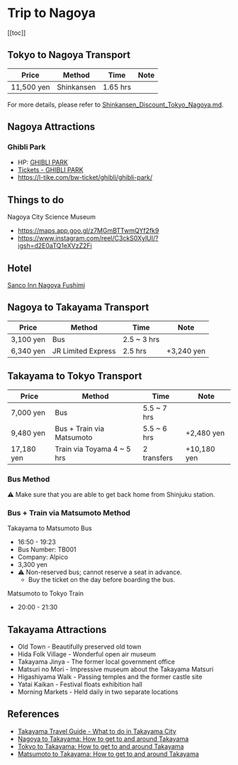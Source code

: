 # Trip to Nagoya

[[toc]]


## Tokyo to Nagoya Transport

| Price      | Method     | Time     | Note |
| ---------- | ---------- | -------- | ---- |
| 11,500 yen | Shinkansen | 1.65 hrs |      |

For more details, please refer to [Shinkansen_Discount_Tokyo_Nagoya.md](./bullet-train-shinkansen/shinkansen-tokyo-nagoya.md).


## Nagoya Attractions


### Ghibli Park

* HP: [GHIBLI PARK](https://ghibli-park.jp/en/)
* [Tickets - GHIBLI PARK](https://ghibli-park.jp/en/ticket/)
* <https://l-tike.com/bw-ticket/ghibli/ghibli-park/>


## Things to do

Nagoya City Science Museum
* <https://maps.app.goo.gl/z7MGmBTTwmQYf2fk9>
* <https://www.instagram.com/reel/C3ckS0XylUI/?igsh=d2E0aTQ1eXVzZ2Fi>


## Hotel

[Sanco Inn Nagoya Fushimi](https://maps.app.goo.gl/gU92PazMjTTagJx47)


## Nagoya to Takayama Transport

| Price     | Method             | Time        | Note       |
| --------- | ------------------ | ----------- | ---------- |
| 3,100 yen | Bus                | 2.5 ~ 3 hrs |            |
| 6,340 yen | JR Limited Express | 2.5 hrs     | +3,240 yen |


## Takayama to Tokyo Transport

| Price      | Method                     | Time        | Note        |
| ---------- | -------------------------- | ----------- | ----------- |
| 7,000 yen  | Bus                        | 5.5 ~ 7 hrs |             |
| 9,480 yen  | Bus + Train via Matsumoto  | 5.5 ~ 6 hrs | +2,480 yen  |
| 17,180 yen | Train via Toyama 4 ~ 5 hrs | 2 transfers | +10,180 yen |


### Bus Method

⚠️ Make sure that you are able to get back home from Shinjuku station.


### Bus + Train via Matsumoto Method

Takayama to Matsumoto Bus
* 16:50 - 19:23
* Bus Number: TB001
* Company: Alpico
* 3,300 yen
* ⚠️ Non-reserved bus; cannot reserve a seat in advance.
  * Buy the ticket on the day before boarding the bus.

Matsumoto to Tokyo Train
* 20:00 - 21:30


## Takayama Attractions

* Old Town - Beautifully preserved old town
* Hida Folk Village - Wonderful open air museum
* Takayama Jinya - The former local government office
* Matsuri no Mori - Impressive museum about the Takayama Matsuri
* Higashiyama Walk - Passing temples and the former castle site
* Yatai Kaikan - Festival floats exhibition hall
* Morning Markets - Held daily in two separate locations


## References

* [Takayama Travel Guide - What to do in Takayama City](https://www.japan-guide.com/e/e5900.html)
* [Nagoya to Takayama: How to get to and around Takayama](https://www.japan-guide.com/e/e5908.html?aFROM=2155_5900)
* [Tokyo to Takayama: How to get to and around Takayama](https://www.japan-guide.com/e/e5908.html?aFROM=2164_5900)
* [Matsumoto to Takayama: How to get to and around Takayama](https://www.japan-guide.com/e/e5908.html?aFROM=5900_6050)
